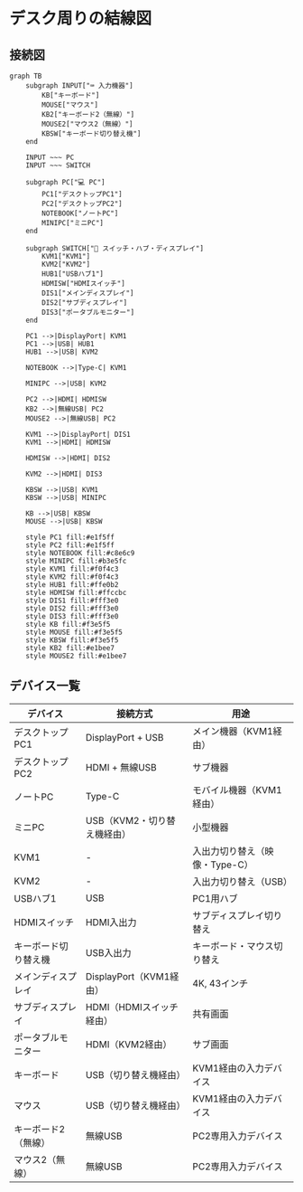 # デスク周りの結線図

## 接続図

```mermaid
graph TB
    subgraph INPUT["⌨️ 入力機器"]
        KB["キーボード"]
        MOUSE["マウス"]
        KB2["キーボード2（無線）"]
        MOUSE2["マウス2（無線）"]
        KBSW["キーボード切り替え機"]
    end

    INPUT ~~~ PC
    INPUT ~~~ SWITCH

    subgraph PC["💻 PC"]
        PC1["デスクトップPC1"]
        PC2["デスクトップPC2"]
        NOTEBOOK["ノートPC"]
        MINIPC["ミニPC"]
    end

    subgraph SWITCH["🔄 スイッチ・ハブ・ディスプレイ"]
        KVM1["KVM1"]
        KVM2["KVM2"]
        HUB1["USBハブ1"]
        HDMISW["HDMIスイッチ"]
        DIS1["メインディスプレイ"]
        DIS2["サブディスプレイ"]
        DIS3["ポータブルモニター"]
    end

    PC1 -->|DisplayPort| KVM1
    PC1 -->|USB| HUB1
    HUB1 -->|USB| KVM2

    NOTEBOOK -->|Type-C| KVM1

    MINIPC -->|USB| KVM2

    PC2 -->|HDMI| HDMISW
    KB2 -->|無線USB| PC2
    MOUSE2 -->|無線USB| PC2

    KVM1 -->|DisplayPort| DIS1
    KVM1 -->|HDMI| HDMISW

    HDMISW -->|HDMI| DIS2

    KVM2 -->|HDMI| DIS3

    KBSW -->|USB| KVM1
    KBSW -->|USB| MINIPC

    KB -->|USB| KBSW
    MOUSE -->|USB| KBSW

    style PC1 fill:#e1f5ff
    style PC2 fill:#e1f5ff
    style NOTEBOOK fill:#c8e6c9
    style MINIPC fill:#b3e5fc
    style KVM1 fill:#f0f4c3
    style KVM2 fill:#f0f4c3
    style HUB1 fill:#ffe0b2
    style HDMISW fill:#ffccbc
    style DIS1 fill:#fff3e0
    style DIS2 fill:#fff3e0
    style DIS3 fill:#fff3e0
    style KB fill:#f3e5f5
    style MOUSE fill:#f3e5f5
    style KBSW fill:#f3e5f5
    style KB2 fill:#e1bee7
    style MOUSE2 fill:#e1bee7
```

## デバイス一覧

| デバイス | 接続方式 | 用途 |
|---------|--------|------|
| デスクトップPC1 | DisplayPort + USB | メイン機器（KVM1経由） |
| デスクトップPC2 | HDMI + 無線USB | サブ機器 |
| ノートPC | Type-C | モバイル機器（KVM1経由） |
| ミニPC | USB（KVM2・切り替え機経由） | 小型機器 |
| KVM1 | - | 入出力切り替え（映像・Type-C） |
| KVM2 | - | 入出力切り替え（USB） |
| USBハブ1 | USB | PC1用ハブ |
| HDMIスイッチ | HDMI入出力 | サブディスプレイ切り替え |
| キーボード切り替え機 | USB入出力 | キーボード・マウス切り替え |
| メインディスプレイ | DisplayPort（KVM1経由） | 4K, 43インチ |
| サブディスプレイ | HDMI（HDMIスイッチ経由） | 共有画面 |
| ポータブルモニター | HDMI（KVM2経由） | サブ画面 |
| キーボード | USB（切り替え機経由） | KVM1経由の入力デバイス |
| マウス | USB（切り替え機経由） | KVM1経由の入力デバイス |
| キーボード2（無線） | 無線USB | PC2専用入力デバイス |
| マウス2（無線） | 無線USB | PC2専用入力デバイス |
